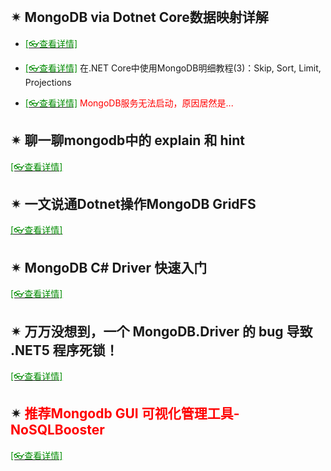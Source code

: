 <br/>

## ✴ MongoDB via Dotnet Core数据映射详解

- [<span style='color:#008B00'>[👓查看详情]</span>](https://mp.weixin.qq.com/s?__biz=MjM5MzI5Mzg1OA==&mid=2247484434&idx=2&sn=66bd1ed37ec67ba9a6eaa6a7c702495a&chksm=a698775f91effe494fe42bcae63d51237eacaf652bba0f87a6ad2226fc79f7e640b117b5930e&mpshare=1&scene=23&srcid=0121Poa2oN6afdldcNnbTX3i&sharer_sharetime=1611212821609&sharer_shareid=59de2f213c6a6639f6a4600116f6fabf#rd ':target=_blank') 

- [<span style='color:#008B00'>[👓查看详情]</span>](https://mp.weixin.qq.com/s?__biz=MjM5MzI5Mzg1OA==&mid=2247485365&idx=3&sn=18b5ae23addf703af3a326e455d08f96&chksm=a69874f891effdee2fae6f6b41c6a18dce9f083a408cdbb462a23f716a8eb9cbc6a13c77cd09&mpshare=1&scene=23&srcid=0126ehEuSAEVliN8xeJqLxtV&sharer_sharetime=1611629176124&sharer_shareid=59de2f213c6a6639f6a4600116f6fabf#rd ':target=_blank') 在.NET Core中使用MongoDB明细教程(3)：Skip, Sort, Limit, Projections

- [<span style='color:#008B00'>[👓查看详情]</span>](https://mp.weixin.qq.com/s?__biz=MzAwNTMxMzg1MA==&mid=2654087429&idx=7&sn=3339e93801a2fffad215e2db17671cfc&chksm=80d80d50b7af84463f33f6e5ca274410d7c91ab88596e6387e238db54e2cd6bf03c24cc2687b&mpshare=1&scene=23&srcid=0107Ep11InMkxaZgt5DdIvvm&sharer_sharetime=1641533810506&sharer_shareid=59de2f213c6a6639f6a4600116f6fabf#rd ':target=_blank') <span style='color:red'>MongoDB服务无法启动，原因居然是...</span>

## ✴ 聊一聊mongodb中的 explain 和 hint

[<span style='color:#008B00'>[👓查看详情]</span>](https://mp.weixin.qq.com/s?__biz=MjM5MzI5Mzg1OA==&mid=2247486715&idx=1&sn=6cf0654e48c3636f577b7071db5e76d7&chksm=a6987fb691eff6a060dd019e449a96b66924242a108abe37435082c55ccd3e21fac909a93635&mpshare=1&scene=23&srcid=0126qfg5KbexMQ2l1p5MVL5G&sharer_sharetime=1611629724268&sharer_shareid=59de2f213c6a6639f6a4600116f6fabf#rd ':target=_blank') 

## ✴ 一文说通Dotnet操作MongoDB GridFS

[<span style='color:#008B00'>[👓查看详情]</span>](https://mp.weixin.qq.com/s?__biz=MjM5MzI5Mzg1OA==&mid=2247489534&idx=4&sn=4822762dae20acb4a57e666d5bf61809&chksm=a69864b391efeda516017d27fb17c827b01ed7e81da0f872851a56dbe4e63fc4e5af242b242e&mpshare=1&scene=23&srcid=0412iCb8ajUbnTt3bv0Df4Zh&sharer_sharetime=1618191965408&sharer_shareid=59de2f213c6a6639f6a4600116f6fabf#rd ':target=_blank') 

## ✴ MongoDB C# Driver 快速入门

[<span style='color:#008B00'>[👓查看详情]</span>](https://mp.weixin.qq.com/s?__biz=MjM5MzI5Mzg1OA==&mid=2247490616&idx=3&sn=e5b12e4063f2113a7b3f7c11d7046cf5&chksm=a6986f7591efe6639663e7ee6e8d0ab23c44084bb7651d3615e67de94a20eff091dd599d0305&mpshare=1&scene=23&srcid=0803GZ2SMfPA09hVBhXU8kgW&sharer_sharetime=1628005756352&sharer_shareid=59de2f213c6a6639f6a4600116f6fabf#rd ':target=_blank') 

## ✴ 万万没想到，一个 MongoDB.Driver 的 bug 导致 .NET5 程序死锁！

[<span style='color:#008B00'>[👓查看详情]</span>](https://mp.weixin.qq.com/s?__biz=MjM5MzI5Mzg1OA==&mid=2247491597&idx=1&sn=77343bbd5004ca54e699af0d69e3e19f&chksm=a69b934091ec1a56ca732de3b83db703d3415c6c1ca4af79f3dce0e195267e6975636c79001f&mpshare=1&scene=23&srcid=1118F91eOBNB6rXVzwJCJhdU&sharer_sharetime=1637202545553&sharer_shareid=59de2f213c6a6639f6a4600116f6fabf#rd ':target=_blank') 

## ✴ <span style='color:red'>推荐Mongodb GUI 可视化管理工具-NoSQLBooster</span>

[<span style='color:#008B00'>[👓查看详情]</span>](https://mp.weixin.qq.com/s?__biz=MzAwNTMxMzg1MA==&mid=2654086940&idx=8&sn=3d343686bb31d90dfd87e88ed8a9c70e&chksm=80d80349b7af8a5f7286b7ce7d420bbcc20a4c582ab7de4731bff85205b82c0bfe9c82092e17&mpshare=1&scene=23&srcid=1201Lylo0suxGKiorA7fLGjF&sharer_sharetime=1638353766459&sharer_shareid=59de2f213c6a6639f6a4600116f6fabf#rd ':target=_blank') 